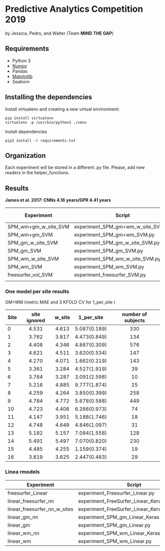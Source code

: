 # Predictive Analytics Competition 2019
by Jessica, Pedro, and Walter (Team **MIND THE GAP**)


## Requirements
- Python 3
- [Numpy](http://www.numpy.org/)
- Pandas
- [Matplotlib](https://matplotlib.org/)
- Seaborn

## Installing the dependencies
Install virtualenv and creating a new virtual environment:

    pip install virtualenv
    virtualenv -p /usr/bin/python3 ./venv

Install dependencies

    pip3 install -r requirements.txt
    
## Organization
Each experiment will be stored in a different .py file. Please, add new readers in the helper_functions.

## Results
**James et al. 2017: CNNs 4.16 years/GPR 4.41 years**

| Experiment | Script | MAE (years) |
|---|---|:---:|
| SPM_wm+gm_w_site_SVM | experiment_SPM_gm+wm_w_site_SVM.py | 4.530 |
| SPM_wm+gm_SVM | experiment_SPM_gm+wm_SVM.py | 4.571 |
| SPM_gm_w_site_SVM | experiment_SPM_gm_w_site_SVM.py |  5.003 |
| SPM_gm_SVM | experiment_SPM_gm_SVM.py | 5.004 |
| SPM_wm_w_site_SVM | experiment_SPM_wm_w_site_SVM.py  | 5.417 |
| SPM_wm_SVM | experiment_SPM_wm_SVM.py | 5.589 |
| freesurfer_vol_SVM | experiment_freesurfer_SVM.py | 7.187 |
|  |  |  |


### One model per site results 

GM+WM (metric MAE and 3 KFOLD CV for 1_per_site )

| Site | site ignored | w_site | 1_per_site | number of subjects |
|---|:---:|:---:|:---:|:---:|
| 0 | 4.531 | 4.613 | 5.087(0.189) | 330
| 1 | 3.762 | 3.817 | 4.473(0.849) | 134
| 2 | 4.408 | 4.346 | 4.887(0.309) | 576
| 3 | 4.621 | 4.511 | 3.620(0.534) | 147
| 4 | 4.270 | 4.071 | 1.662(0.219) | 143
| 5 | 3.361 | 3.284 | 4.527(1.919) | 39
| 6 | 3.764 | 3.287 | 3.091(2.598) | 10
| 7 | 5.216 | 4.885 | 9.777(1.874) | 25
| 8 | 4.259 | 4.264 | 3.850(0.399) | 258
| 9 | 4.784 | 4.772 | 5.678(0.588) | 449 
| 10 | 4.723 | 4.406 | 6.266(0.973) | 74
| 11 | 4.147 | 3.951 | 5.188(1.746) | 18
| 12 | 4.748 | 4.649 | 4.846(1.097) | 31
| 13 | 5.182 | 5.157 | 7.084(1.558) | 128 
| 14 | 5.491 | 5.497 | 7.070(0.820) | 230
| 15 | 4.485 | 4.255 | 1.159(0.374) | 19
| 16 | 3.819 | 3.625 | 2.447(0.483) | 29

### Linea rmodels
| Experiment | Script | MAE (years) |
|---|---|:---:|
| freesurfer_Linear | experiment_Freesurfer_Linear.py | 7.200(0.157) |
| linear_freesurfer_nn | experiment_FreeSurfer_Linear_Keras.py | 7.109(0.345) |
| linear_freesurfer_nn_w_sites | experiment_FreeSurfer_Linear_Keras_w_sites.py | 7.143 (0.332) |
| linear_gm_nn | experiment_SPM_gm_Linear_Keras.py | 5.803(0.053) |
| linear_gm | experiment_SPM_gm_Linear.py | 13.609(0.397) |
| linear_wm_nn | experiment_SPM_wm_Linear_Keras.py | 6.530(0.110) |
| linear_wm | experiment_SPM_wm_Linear.py | 13.613(0.385) |
